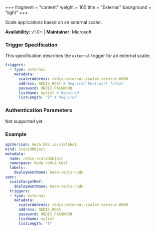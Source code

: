 +++
fragment = "content"
weight = 100
title = "External"
background = "light"
+++

Scale applications based on an external scaler.

**Availability:** v1.0+ | **Maintainer:** Microsoft

<!--more-->

### Trigger Specification

This specification describes the `external` trigger for an external scaler.

```yaml
triggers:
  - type: external
    metadata:
      scalerAddress: redis-external-scaler-service:8080
      address: REDIS_HOST # Required host:port format
      password: REDIS_PASSWORD
      listName: mylist # Required
      listLength: "5" # Required
```

### Authentication Parameters

Not supported yet.

### Example

```yaml
apiVersion: keda.k8s.io/v1alpha1
kind: ScaledObject
metadata:
  name: redis-scaledobject
  namespace: keda-redis-test
  labels:
    deploymentName: keda-redis-node
spec:
  scaleTargetRef:
    deploymentName: keda-redis-node
  triggers:
  - type: external
    metadata:
      scalerAddress: redis-external-scaler-service:8080
      address: REDIS_HOST
      password: REDIS_PASSWORD
      listName: mylist
      listLength: "5"
```